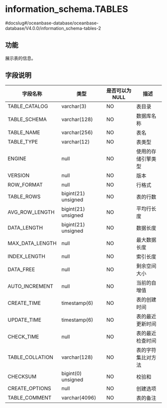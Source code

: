 information_schema.TABLES
==============================================

#docslug#/oceanbase-database/oceanbase-database/V4.0.0/information_schema-tables-2

功能
-----------

展示表的信息。

字段说明
-------------

|      字段名称       |         类型         | 是否可以为 NULL |    描述     |
|-----------------|--------------------|------------|-----------|
| TABLE_CATALOG   | varchar(3)         | NO         | 表目录       |
| TABLE_SCHEMA    | varchar(128)       | NO         | 数据库名称     |
| TABLE_NAME      | varchar(256)       | NO         | 表名        |
| TABLE_TYPE      | varchar(12)        | NO         | 表类型       |
| ENGINE          | null               | NO         | 使用的存储引擎类型 |
| VERSION         | null               | NO         | 版本        |
| ROW_FORMAT      | null               | NO         | 行格式       |
| TABLE_ROWS      | bigint(21) unsigned      | NO         | 表的行数      |
| AVG_ROW_LENGTH  | bigint(21) unsigned      | NO         | 平均行长度     |
| DATA_LENGTH     | bigint(21) unsigned      | NO         | 数据长度      |
| MAX_DATA_LENGTH | null               | NO         | 最大数据长度    |
| INDEX_LENGTH    | null               | NO         | 索引长度      |
| DATA_FREE       | null               | NO         | 剩余空间大小    |
| AUTO_INCREMENT  | null               | NO         | 当前的自增值    |
| CREATE_TIME     | timestamp(6)       | NO         | 表的创建时间    |
| UPDATE_TIME     | timestamp(6)       | NO         | 表的最近更新时间  |
| CHECK_TIME      | null               | NO         | 表的最近检查时间  |
| TABLE_COLLATION | varchar(128)       | NO         | 表的字符集比对方法 |
| CHECKSUM        | bigint(0) unsigned | NO         | 校验和       |
| CREATE_OPTIONS  | null               | NO         | 创建选项      |
| TABLE_COMMENT   | varchar(4096)      | NO         | 表的备注      |

